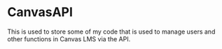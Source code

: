 # CanvasAPI
This is used to store some of my code that is used to manage users and other functions in Canvas LMS via the API.
